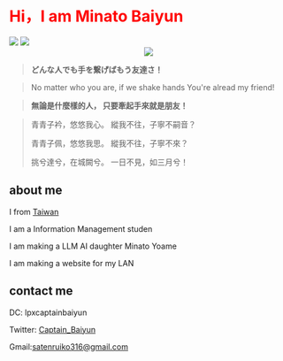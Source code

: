 <h1 style="color:red;"> Hi，I am Minato Baiyun </h1>


<img src="https://skillicons.dev/icons?i=discord,twitter,vscode,postman,github,git,sqlite,selenium,wordpress" />
<img src="https://skillicons.dev/icons?i=py,nodejs,md,html,js,css,c,java,discordjs" />

<div align="center">
  <img src="https://api.githubtrends.io/user/svg/alicezuber/langs?time_range=one_year&include_private=True&theme=bright_lights">
</div>



> **どんな人でも手を繋げばもう友達さ！**

> No matter who you are, if we shake hands You're alread my friend!

> **無論是什麼樣的人， 只要牽起手來就是朋友！**

> 青青子衿，悠悠我心。
> 縱我不往，子寧不嗣音？
> 
> 青青子佩，悠悠我思。
> 縱我不往，子寧不來？
> 
> 挑兮達兮，在城闕兮。
> 一日不見，如三月兮！

## about me

I from [Taiwan](https://en.wikipedia.org/wiki/Geography_of_Taiwan)

I am a Information Management studen

I am making a LLM AI daughter Minato Yoame

I am making a website for my LAN


## contact me

DC: lpxcaptainbaiyun

Twitter: [Captain_Baiyun](https://twitter.com/Captain_Baiyun)

Gmail:satenruiko316@gmail.com

